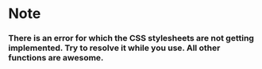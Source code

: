 # Note
<h3>There is an error for which the CSS stylesheets are not getting implemented.
Try to resolve it while you use.
All other functions are awesome.</h3>
